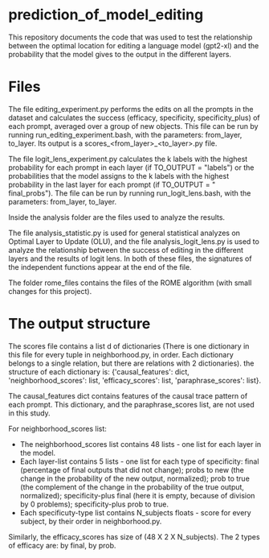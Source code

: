 # prediction_of_model_editing

This repository documents the code that was used to test the relationship between the optimal location for editing a language model (gpt2-xl) and the probability that the model gives to the output in the different layers.

# Files 

The file editing_experiment.py performs the edits on all the prompts in the dataset and calculates the success (efficacy, specificity, specificity_plus) of each prompt, averaged over a group of new objects. This file can be run by running run_editing_experiment.bash, with the parameters: from_layer, to_layer. Its output is a scores_<from_layer>_<to_layer>.py file.

The file logit_lens_experiment.py calculates the k labels with the highest probability for each prompt in each layer (if TO_OUTPUT = "labels") or the probabilities that the model assigns to the k labels with the highest probability in the last layer for each prompt (if TO_OUTPUT = " final_probs"). The file can be run by running run_logit_lens.bash, with the parameters: from_layer, to_layer.

Inside the analysis folder are the files used to analyze the results. 

The file analysis_statistic.py is used for general statistical analyzes on Optimal Layer to Update (OLU), and the file analysis_logit_lens.py is used to analyze the relationship between the success of editing in the different layers and the results of logit lens. In both of these files, the signatures of the independent functions appear at the end of the file.

The folder rome_files contains the files of the ROME algorithm (with small changes for this project).

# The output structure

The scores file contains a list d of dictionaries (There is one dictionary in this file for every tuple in neighborhood.py, in order. Each dictionary belongs to a single relation, but there are relations with 2 dictionaries). the structure of each dictionary is:
{'causal_features': dict, 'neighborhood_scores': list, 'efficacy_scores': list, 'paraphrase_scores': list}.

The causal_features dict contains features of the causal trace pattern of each prompt. This dictionary, and the paraphrase_scores list, are not used in this study.

For neighborhood_scores list:
- The neighborhood_scores list contains 48 lists - one list for each layer in the model.
- Each layer-list contains 5 lists - one list for each type of specificity: final (percentage of final outputs that did not change); probs to new (the change in the probability of the new output, normalized); prob to true (the complement of the change in the probability of the true output, normalized); specificity-plus final (here it is empty, because of division by 0 problems); specificity-plus prob to true.
- Each specificuty-type list contains N_subjects floats - score for every subject, by their order in  neighborhood.py.

Similarly, the efficacy_scores has size of (48 X 2 X N_subjects). The 2 types of efficacy are: by final, by prob.






